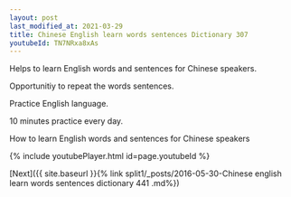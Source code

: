 ```yaml
---
layout: post
last_modified_at: 2021-03-29
title: Chinese English learn words sentences Dictionary 307 
youtubeId: TN7NRxa8xAs
---
```

 
 
Helps to learn English words and sentences for Chinese speakers.

Opportunitiy to repeat the words sentences. 

Practice English language. 
 
10 minutes practice every day. 
 
How to learn English words and sentences for Chinese speakers 
 
{% include youtubePlayer.html id=page.youtubeId %}
 
 
[Next]({{ site.baseurl }}{% link  split1/_posts/2016-05-30-Chinese english learn words sentences dictionary 441 .md%})
 
